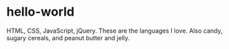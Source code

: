 # hello-world

HTML, CSS, JavaScript, jQuery.  These are the languages I love.  Also candy, sugary cereals, and peanut butter and jelly. 

